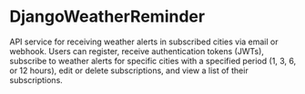 # DjangoWeatherReminder
API service for receiving weather alerts in subscribed cities via email or webhook. Users can register, receive authentication tokens (JWTs), subscribe to weather alerts for specific cities with a specified period (1, 3, 6, or 12 hours), edit or delete subscriptions, and view a list of their subscriptions.
